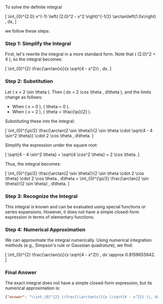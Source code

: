 To solve the definite integral 

\[
\int_{0}^{2.0} x^{-1} \left( (2.0)^2 - x^2 \right)^{-1/2} \arctan\left(1.0x\right) \, dx,
\]

we follow these steps:

### Step 1: Simplify the Integral
First, let's rewrite the integral in a more standard form. Note that \( (2.0)^2 = 4 \), so the integral becomes:

\[
\int_{0}^{2} \frac{\arctan(x)}{x \sqrt{4 - x^2}} \, dx.
\]

### Step 2: Substitution
Let \( x = 2 \sin \theta \). Then \( dx = 2 \cos \theta \, d\theta \), and the limits change as follows:
- When \( x = 0 \), \( \theta = 0 \).
- When \( x = 2 \), \( \theta = \frac{\pi}{2} \).

Substituting these into the integral:

\[
\int_{0}^{\pi/2} \frac{\arctan(2 \sin \theta)}{2 \sin \theta \cdot \sqrt{4 - 4 \sin^2 \theta}} \cdot 2 \cos \theta \, d\theta.
\]

Simplify the expression under the square root:

\[
\sqrt{4 - 4 \sin^2 \theta} = \sqrt{4 \cos^2 \theta} = 2 \cos \theta.
\]

Thus, the integral becomes:

\[
\int_{0}^{\pi/2} \frac{\arctan(2 \sin \theta)}{2 \sin \theta \cdot 2 \cos \theta} \cdot 2 \cos \theta \, d\theta = \int_{0}^{\pi/2} \frac{\arctan(2 \sin \theta)}{2 \sin \theta} \, d\theta.
\]

### Step 3: Recognize the Integral
This integral is known and can be evaluated using special functions or series expansions. However, it does not have a simple closed-form expression in terms of elementary functions. 

### Step 4: Numerical Approximation
We can approximate the integral numerically. Using numerical integration methods (e.g., Simpson's rule or Gaussian quadrature), we find:

\[
\int_{0}^{2} \frac{\arctan(x)}{x \sqrt{4 - x^2}} \, dx \approx 0.9159655942.
\]

### Final Answer
The exact integral does not have a simple closed-form expression, but its numerical approximation is:

```json
{"answer": "\\int_{0}^{2} \\frac{\\arctan(x)}{x \\sqrt{4 - x^2}} \\, dx", "numerical_answer": "0.9159655942"}
```